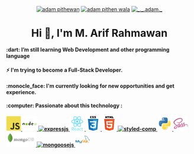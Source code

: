 <p align="center">
  <a href="https://www.linkedin.com/in/m-arif-rahmawan-751775131/" target="blank"><img align="center"
      src="https://raw.githubusercontent.com/rahuldkjain/github-profile-readme-generator/master/src/images/icons/Social/linked-in-alt.svg"
      alt="adam pithewan" height="30" width="40" /></a>
  <a href="https://web.facebook.com/marifrahmawan/" target="blank"><img align="center"
      src="https://raw.githubusercontent.com/rahuldkjain/github-profile-readme-generator/master/src/images/icons/Social/facebook.svg"
      alt="adam pithen wala" height="30" width="40" /></a>
  <a href="https://www.instagram.com/_arifrahmawan/" target="blank"><img align="center"
      src="https://raw.githubusercontent.com/rahuldkjain/github-profile-readme-generator/master/src/images/icons/Social/instagram.svg"
      alt="_._.adam._" height="30" width="40" /></a>
</p>
<h1 align="center">Hi 👋, I'm M. Arif Rahmawan</h1>

<h4 align="left"> :dart: I’m still learning Web Development and other programming language<h4/>
<h4 align="left"> ⚡ I'm trying to become a Full-Stack Developer.
<h4 align="left"> :monocle_face: I'm currently looking for new opportunities and get experience. <h4/>

<h4>:computer: Passionate about this technology : <h4/>
<p align="left"> 
  <a href="https://developer.mozilla.org/en-US/docs/Web/JavaScript" target="_blank" rel="noreferrer">
    <img 
         src="https://raw.githubusercontent.com/devicons/devicon/master/icons/javascript/javascript-original.svg" alt="javascript" width="40" height="40" />
  </a>
  <a href="https://nodejs.org" target="_blank" rel="noreferrer">
    <img
      src="https://raw.githubusercontent.com/devicons/devicon/master/icons/nodejs/nodejs-original-wordmark.svg" alt="nodejs" width="40" height="40" />
  </a>
  <a href="https://expressjs.com/" target="_blank" rel="noreferrer">
    <img
      src="https://www.vectorlogo.zone/logos/expressjs/expressjs-ar21.svg" alt="expressjs" width="80" height="40" />
  </a>
  
  <a href="https://reactjs.org/" target="_blank" rel="noreferrer"> 
    <img
      src="https://raw.githubusercontent.com/devicons/devicon/master/icons/react/react-original-wordmark.svg"
      alt="react" width="40" height="40" /> 
  </a>
  <a href="https://www.w3schools.com/css/" target="_blank" rel="noreferrer"> 
      <img src="https://raw.githubusercontent.com/devicons/devicon/master/icons/css3/css3-original-wordmark.svg" alt="css3"
      width="40" height="40" />
  </a>
  <a href="https://www.w3.org/html/" target="_blank" rel="noreferrer">
    <img src="https://raw.githubusercontent.com/devicons/devicon/master/icons/html5/html5-original-wordmark.svg" alt="html5" width="40" height="40" /> 
  </a>
  <a href="https://styled-components.com/" target="_blank" rel="noreferrer">
    <img
         src="https://cdn-media-1.freecodecamp.org/images/1*p1TndLk3UsGPBsM7qHPZIw.png" alt="styled-comp" width="40" height="40" /> 
  </a> 
  <a href="https://www.python.org" target="_blank" rel="noreferrer">
    <img
      src="https://raw.githubusercontent.com/devicons/devicon/master/icons/python/python-original.svg" alt="python"
      width="40" height="40" />
  </a>
  
  <a href="https://sass-lang.com" target="_blank" rel="noreferrer">
    <img
         src="https://raw.githubusercontent.com/devicons/devicon/master/icons/sass/sass-original.svg" alt="sass" width="40" height="40" /> 
  </a>
  <a href="https://www.mongodb.com/" target="_blank" rel="noreferrer">
    <img src="https://github.com/marifrahmawan/marifrahmawan/blob/main/logo/mongodb.svg" alt="mongodb" height="40" /> 
  </a> 
  <a href="https://mongoosejs.com/" target="_blank" rel="noreferrer">
    <img src="https://miro.medium.com/max/648/1*iDvsmUwzZQxJSKdL0xzwIA.png" alt="mongoosejs" width="80" height="30" /> 
  </a> 
  <a href="https://www.mysql.com/" target="_blank" rel="noreferrer">
    <img
         src="https://raw.githubusercontent.com/devicons/devicon/master/icons/mysql/mysql-original-wordmark.svg" alt="mysql" width="40" height="40" /> 
  </a> 
  
  
</p>

<!--
**marifrahmawan/marifrahmawan** is a ✨ _special_ ✨ repository because its `README.md` (this file) appears on your GitHub profile.

Here are some ideas to get you started:

- 🔭 I’m currently working on ...
- 🌱 I’m currently learning ...
- 👯 I’m looking to collaborate on ...
- 🤔 I’m looking for help with ...
- 💬 Ask me about ...
- 📫 How to reach me: ...
- 😄 Pronouns: ...
- ⚡ Fun fact: ...
-->
